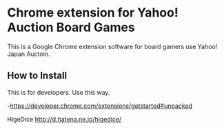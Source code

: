 Chrome extension for Yahoo! Auction Board Games
===============================================

This is a Google Chrome extension software for
board gamers use Yahoo! Japan Auctoin.

How to Install
--------------

This is for developers.
Use this way.

-https://developer.chrome.com/extensions/getstarted#unpacked


HigeDice http://d.hatena.ne.jp/higedice/

